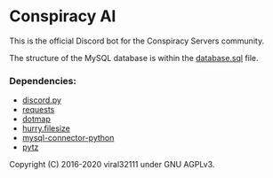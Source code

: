# Conspiracy AI

This is the official Discord bot for the Conspiracy Servers community.

The structure of the MySQL database is within the [database.sql](https://github.com/conspiracy-servers/conspiracy-ai/blob/master/database.sql) file.

### Dependencies:

* [discord.py](https://github.com/Rapptz/discord.py)
* [requests](https://github.com/psf/requests)
* [dotmap](https://github.com/drgrib/dotmap)
* [hurry.filesize](https://pypi.org/project/hurry.filesize/)
* [mysql-connector-python](https://dev.mysql.com/doc/connector-python/en/)
* [pytz](https://pypi.org/project/pytz/)

Copyright (C) 2016-2020 viral32111 under GNU AGPLv3.
